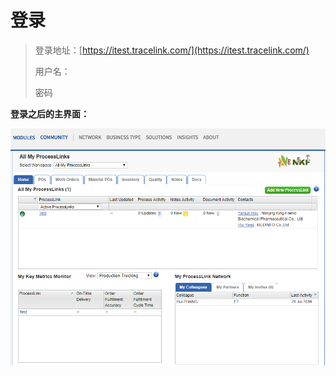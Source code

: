 # 登录

> 登录地址：[https://itest.tracelink.com/](https://itest.tracelink.com/)
>
> 用户名：
>
> 密码

**登录之后的主界面：**

![](/assets/登录.png)


